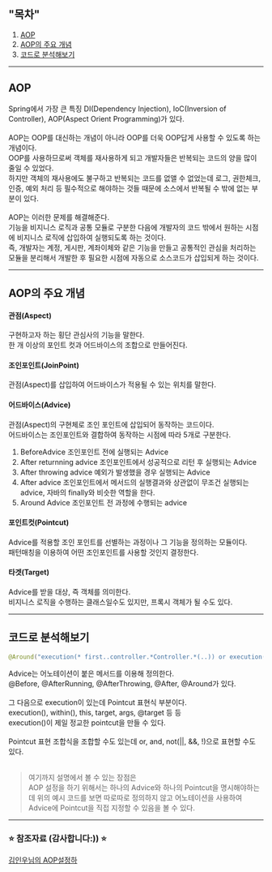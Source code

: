 ## "목차" <br>
1. [AOP](#aop-)
2. [AOP의 주요 개념](#aop의-주요-개념-)
3. [코드로 분석해보기](#코드로-분석해보기-)

---
## AOP <br>

Spring에서 가장 큰 특징 DI(Dependency Injection), IoC(Inversion of Controller), AOP(Aspect Orient Programming)가 있다. <br>
<br>
AOP는 OOP를 대신하는 개념이 아니라 OOP를 더욱 OOP답게 사용할 수 있도록 하는 개념이다. <br>
OOP를 사용하므로써 객체를 재사용하게 되고 개발자들은 반복되는 코드의 양을 많이 줄일 수 있었다. <br>
하지만 객체의 재사용에도 불구하고 반복되는 코드를 없앨 수 없었는데 로그, 권한체크, 인증, 예외 처리 등 필수적으로 해야하는 것들 때문에 소스에서 반복될 수 밖에 없는 부분이 있다. <br>
<br>
AOP는 이러한 문제를 해결해준다. <br>
기능을 비지니스 로직과 공통 모듈로 구분한 다음에 개발자의 코드 밖에서 원하는 시점에 비지니스 로직에 삽입하여 실행되도록 하는 것이다. <br>
즉, 개발자는 계정, 게시판, 계좌이체와 같은 기능을 만들고 공통적인 관심을 처리하는 모듈을 분리해서 개발한 후 필요한 시점에 자동으로 소스코드가 삽입되게 하는 것이다. <br>

---
## AOP의 주요 개념 <br>

#### 관점(Aspect) <br>

구현하고자 하는 횡단 관심사의 기능을 말한다.<br>
한 개 이상의 포인트 컷과 어드바이스의 조합으로 만들어진다. <br>

#### 조인포인트(JoinPoint) <br>

관점(Aspect)를 삽입하여 어드바이스가 적용될 수 있는 위치를 말한다. <br>

#### 어드바이스(Advice) <br>

관점(Aspect)의 구현체로 조인 포인트에 삽입되어 동작하는 코드이다. <br>
어드바이스는 조인포인트와 결합하여 동작하는 시점에 따라 5개로 구분한다. <br>
1. BeforeAdvice 조인포인트 전에 실행되는 Advice
2. After returnning advice 조인포인트에서 성공적으로 리턴 후 실행되는 Advice
3. After throwing advice 예외가 발생했을 경우 실행되는 Advice
4. After advice 조인포인트에서 메서드의 실행결과와 상관없이 무조건 실행되는 advice, 자바의 finally와 비슷한 역할을 한다.
5. Around Advice 조인포인트 전 과정에 수행되는 advice

#### 포인트컷(Pointcut) <br>

Advice를 적용할 조인 포인트를 선별하는 과정이나 그 기능을 정의하는 모듈이다. <br>
패턴매칭을 이용하여 어떤 조인포인트를 사용할 것인지 결정한다. <br>

#### 타겟(Target) <br>

Advice를 받을 대상, 즉 객체를 의미한다. <br>
비지니스 로직을 수행하는 클래스일수도 있지만, 프록시 객체가 될 수도 있다. <br>

---
## 코드로 분석해보기 <br>

```java
@Around("execution(* first..controller.*Controller.*(..)) or execution(* first..service.*Impl.*(..)) or execution(*first..dao.*DAO.*(..))")
```
Advice는 어노테이션이 붙은 메서드를 이용해 정의한다. <br>
@Before, @AfterRunning, @AfterThrowing, @After, @Around가 있다.<br>
<br>
그 다음으로 execution이 있는데 Pointcut 표현식 부분이다. <br>
execution(), within(), this, target, args, @target 등 등 <br>
execution()이 제일 정교한 pointcut을 만들 수 있다. <br>
<br>
Pointcut 표현 조합식을 조합할 수도 있는데 or, and, not(||, &&, !)으로 표현할 수도 있다.<br>
<br>
> 여기까지 설명에서 볼 수 있는 장점은 <br> AOP 설정을 하기 위해서는 하나의 Advice와 하나의 Pointcut을 명시해야하는데 위의 예시 코드를 보면 따로따로 정의하지 않고 어노테이션을 사용하여 Advice에 Pointcut을 직접 지정할 수 있음을 볼 수 있다.

---
### ⭐️ 참조자료 (감사합니다:)) ⭐️ <br>
[김인우님의 AOP설정하](https://addio3305.tistory.com/category/Spring?page=3) <br>
